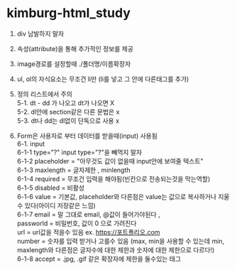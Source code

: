 # kimburg-html_study
1. div 남발하지 말자 

2. 속성(attribute)을 통해 추가적인 정보를 제공 
3. image경로를 설정할때 ./폴더명/이름확장자 
4. ul, ol의 자식요소는 무조건 li만 (li를 넣고 그 안에 다른태그를 추가)

5. 정의 리스트에서 주의 <br>
5-1. dt - dd 가 나오고 dt가 나오면 X  <br>
5-2. dl안에 section같은 다른 문법은 x  <Br>
5-3. dt나 dd는 dl없이 단독으로 사용 x <br>

6. Form은 사용자로 부터 데이터를 받을때(input) 사용됨 <br>
6-1. input <br>
6-1-1 type="?" input type="?"을 빼먹지 말자 <br>
6-1-2 placeholder = "아무것도 값이 없을때 input안에 보여줄 텍스트"<br>
6-1-3 maxlength = 글자제한 , minlength <br>
6-1-4 required = 무조건 입력을 해야됨(빈칸으로 전송되는것을 막는역할)<br>
6-1-5 disabled = 비활성<br>
6-1-6 value = 기본값, placeholder와 다른점은
value는 값으로 복사하거나 지울수 있다(아이디 저장같은 느낌)<br>
6-1-7 email = 말 그대로 email, @값이 들어가야된다 ,<br>
      passworld = 비밀번호, 값이 0 으로 가려진다 <br>
      url = url값을 적을수 있음 ex. https://포트폴리오.com<br>
      number = 숫자를 입력 받거나 고를수 있음 (max, min을 사용할 수 있는데 min, maxlength와 다른점은 글자수에 대한 제한과 숫자에 대한 제한으로 다르다!)<br>
6-1-8 accept = .jpg, .gif 같은 확장자에 제한을 둘수있는 태그